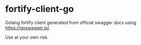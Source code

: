 # fortify-client-go
Golang fortify client generated from official swagger docs using https://goswagger.io/.

Use at your own risk.
